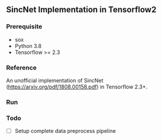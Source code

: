 ## SincNet Implementation in Tensorflow2

### Prerequisite

- sox
- Python 3.8
- Tensorflow >= 2.3

### Reference

An unofficial implementation of SincNet (https://arxiv.org/pdf/1808.00158.pdf) in Tensorflow 2.3+.

### Run

### Todo

- [ ] Setup complete data preprocess pipeline